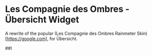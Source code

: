 # Les Compagnie des Ombres - Übersicht Widget
A rewrite of the popular (Les Compagnie des Ombres Rainmeter Skin)[https://google.com], for Übersicht.

##I
